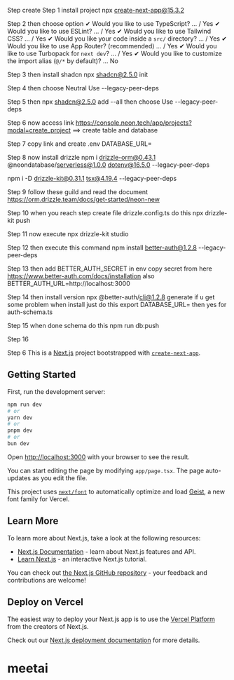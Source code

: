 Step create
Step 1 install project
npx create-next-app@15.3.2

Step 2 then choose option
✔ Would you like to use TypeScript? … / Yes
✔ Would you like to use ESLint? … / Yes
✔ Would you like to use Tailwind CSS? … / Yes
✔ Would you like your code inside a `src/` directory? … / Yes
✔ Would you like to use App Router? (recommended) … / Yes
✔ Would you like to use Turbopack for `next dev`? … / Yes
✔ Would you like to customize the import alias (`@/*` by default)? … No

Step 3 then install shadcn
npx shadcn@2.5.0 init

Step 4 then choose
Neutral
Use --legacy-peer-deps

Step 5 then
npx shadcn@2.5.0 add --all
then choose
Use --legacy-peer-deps

Step 6 now access link 
https://console.neon.tech/app/projects?modal=create_project
==> create table and database 

Step 7 copy link and create .env 
DATABASE_URL=<pass your link connect db>

Step 8 now install drizzle 
npm i drizzle-orm@0.43.1 @neondatabase/serverless@1.0.0 dotenv@16.5.0 --legacy-peer-deps

npm i -D drizzle-kit@0.31.1 tsx@4.19.4 --legacy-peer-deps

Step 9 follow these guild and read the document 
https://orm.drizzle.team/docs/get-started/neon-new

Step 10 when you reach step create file drizzle.config.ts
do this 
npx drizzle-kit push

Step 11 now execute 
npx drizzle-kit studio

Step 12 then execute this command 
npm install better-auth@1.2.8 --legacy-peer-deps

Step 13 then add 
BETTER_AUTH_SECRET in env 
copy secret from here 
https://www.better-auth.com/docs/installation
also 
BETTER_AUTH_URL=http://localhost:3000 

Step 14 then install version 
npx @better-auth/cli@1.2.8 generate
if u get some problem when install just do this 
export DATABASE_URL=<your actual url>
then yes for auth-schema.ts 


Step 15 when done schema 
do this 
npm run db:push 

Step 16 





Step 6
This is a [Next.js](https://nextjs.org) project bootstrapped with [`create-next-app`](https://nextjs.org/docs/app/api-reference/cli/create-next-app).

## Getting Started

First, run the development server:

```bash
npm run dev
# or
yarn dev
# or
pnpm dev
# or
bun dev
```

Open [http://localhost:3000](http://localhost:3000) with your browser to see the result.

You can start editing the page by modifying `app/page.tsx`. The page auto-updates as you edit the file.

This project uses [`next/font`](https://nextjs.org/docs/app/building-your-application/optimizing/fonts) to automatically optimize and load [Geist](https://vercel.com/font), a new font family for Vercel.

## Learn More

To learn more about Next.js, take a look at the following resources:

- [Next.js Documentation](https://nextjs.org/docs) - learn about Next.js features and API.
- [Learn Next.js](https://nextjs.org/learn) - an interactive Next.js tutorial.

You can check out [the Next.js GitHub repository](https://github.com/vercel/next.js) - your feedback and contributions are welcome!

## Deploy on Vercel

The easiest way to deploy your Next.js app is to use the [Vercel Platform](https://vercel.com/new?utm_medium=default-template&filter=next.js&utm_source=create-next-app&utm_campaign=create-next-app-readme) from the creators of Next.js.

Check out our [Next.js deployment documentation](https://nextjs.org/docs/app/building-your-application/deploying) for more details.

# meetai
